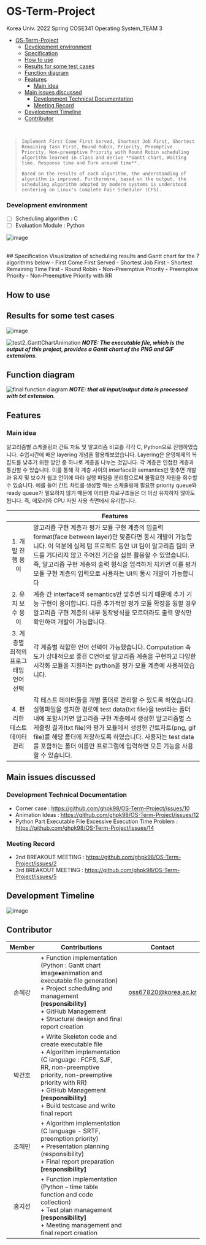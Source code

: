 # OS-Term-Project
Korea Univ. 2022 Spring COSE341 Operating System_TEAM 3
<br/>
- [OS-Term-Project](#os-term-project)
    + [Development environment](#development-environment)
  * [Specification](#specification)
  * [How to use](#how-to-use)
  * [Results for some test cases](#results-for-some-test-cases)
  * [Function diagram](#function-diagram)
  * [Features](#features)
    + [Main idea](#main-idea)
  * [Main issues discussed](#main-issues-discussed)
    + [Development Technical Documentation](#development-technical-documentation)
    + [Meeting Record](#meeting-record)
  * [Development Timeline](#development-timeline)
  * [Contributor](#contributor)

<br/>

> `Implement First Come First Served, Shortest Job First, Shortest Remaining Task First, Round Robin, Priority, Preemptive Priority, Non-preemptive Priority with Round Robin scheduling algorithm learned in class and derive **Gantt chart, Waiting time, Response time and Turn around time**.`
> 
>   `Based on the results of each algorithm, the understanding of algorithm is improved. Furthermore, based on the output, the scheduling algorithm adopted by modern systems is understood centering on Linux's Complete Fair Scheduler (CFS).`


### Development environment
- [ ] Scheduling algorithm : C
- [ ] Evaluation Module : Python

![image](https://user-images.githubusercontent.com/53131824/174296407-eed044d3-1bc0-4b58-84fe-5fa1ef0dbc85.png)




<br/>
## Specification
Visualization of scheduling results and Gantt chart for the 7 algorithms below
- First Come First Served
- Shortest Job First 
- Shortest Remaining Time First 
- Round Robin 
- Non-Preemptive Priority 
- Preemptive Priority
- Non-Preemptive Priority with RR 


## How to use


## Results for some test cases

![image](https://user-images.githubusercontent.com/53131824/174294140-a89e44b5-47de-4087-8518-bd0e4df142f2.png)

![test2_GanttChartAnimation](https://user-images.githubusercontent.com/53131824/174293824-37e81c2f-77af-4a5a-b209-444bacdd12fa.gif)
**_NOTE: The executable file, which is the output of this project, provides a Gantt chart of the PNG and GIF extensions._**


## Function diagram
![final function diagram](https://user-images.githubusercontent.com/53131824/169515901-9eedf780-e1f4-440e-839f-6380815709c0.jpg)
**_NOTE: that all input/output data is processed with txt extension._**


## Features
### Main idea 
알고리즘별 스케줄링과 간트 차트 및 알고리즘 비교를 각각 C, Python으로 진행하였습니다. 수업시간에 배운 layering 개념을 활용해보았습니다. Layering은 운영체제의 복잡도를 낮추기 위한 방안 중 하나로 계층을 나누는 것입니다. 각 계층은 인접한 계층과 통신할 수 있습니다. 이를 통해 각 계층 사이의 interface와 semantics만 맞추면 개발과 유지 및 보수가 쉽고 언어에 따라 실행 파일을 분리함으로써 불필요한 자원을 회수할 수 있습니다. 예를 들어 간트 차트를 생성할 때는 스케줄링에 필요한 priority queue와 ready queue가 필요하지 않기 때문에 이러한 자료구조들은 더 이상 유지하지 않아도 됩니다. 즉, 메모리와 CPU 자원 사용 측면에서 유리합니다. 

||Features|
|:--------:|-------|
|1.	개발 진행 용이|알고리즘 구현 계층과 평가 모듈 구현 계층의 입출력 format(face between layer)만 맞춘다면 동시 개발이 가능합니다. 이 덕분에 실제 텀 프로젝트 동안 UI 팀이 알고리즘 팀의 코드를 기다리지 않고 주어진 기간을 십분 활용할 수 있었습니다. 즉, 알고리즘 구현 계층의 출력 형식을 엄격하게 지키면 이를 평가 모듈 구현 계층의 입력으로 사용하는 UI의 동시 개발이 가능합니다|
|2.	유지 보수 용이|계층 간 interface와 semantics만 맞추면 되기 때문에 추가 기능 구현이 용이합니다. 다른 추가적인 평가 모듈 확장을 원할 경우 알고리즘 구현 계층의 내부 동작방식을 모르더라도 출력 양식만 확인하여 개발이 가능합니다.|
|3. 계층별 최적의 프로그래밍 언어 선택|각 계층별 적합한 언어 선택이 가능했습니다. Computation 속도가 상대적으로 좋은 C언어로 알고리즘 계층을 구현하고 다양한 시각화 모듈을 지원하는 python을 평가 모듈 계층에 사용하였습니다.|
|4. 편리한 테스트 데이터 관리|각 테스트 데이터들을 개별 폴더로 관리할 수 있도록 하였습니다. 실행파일을 설치한 경로에 test data(txt file)을 test라는 폴더 내에 포함시키면 알고리즘 구현 계층에서 생성한 알고리즘별 스케줄링 결과(txt file)와 평가 모듈에서 생성한 간트차트(png, gif file)를 해당 폴더에 저장하도록 하였습니다. 사용자는 test data를 포함하는 폴더 이름만 프로그램에 입력하면 모든 기능을 사용할 수 있습니다.|

## Main issues discussed
### Development Technical Documentation
- Corner case : https://github.com/ghpk98/OS-Term-Project/issues/10
- Animation Ideas : https://github.com/ghpk98/OS-Term-Project/issues/12
- Python Part Executable File Excessive Execution Time Problem : https://github.com/ghpk98/OS-Term-Project/issues/14

### Meeting Record
- 2nd BREAKOUT MEETING : https://github.com/ghpk98/OS-Term-Project/issues/2
- 3rd BREAKOUT MEETING : https://github.com/ghpk98/OS-Term-Project/issues/5


## Development Timeline
![image](https://user-images.githubusercontent.com/53131824/174292732-065c58e1-d1c7-4b56-b05e-44ed862e3b93.png)



## Contributor
|Member|Contributions|Contact|
|:-:|-------|-|
|손혜강|+ Function implementation (Python : Gantt chart image⦁animation and executable file generation)</br>+ Project scheduling and management **[responsibility]**</br>+ GitHub Management</br>+ Structural design and final report creation|oss67820@korea.ac.kr|
|박건호|+ Write Skeleton code and create executable file</br>+ Algorithm implementation (C language : FCFS, SJF, RR, non-preemptive priority, non-preemptive priority with RR)</br>+ GitHub Management **[responsibility]**</br>+ Build testcase and write final report| |
|조혜민|+ Algorithm implementation (C language - SRTF, preemption priority)</br>+ Presentation planning (responsibility)</br>+ Final report preparation **[responsibility]**| |
|홍지선|+ Function implementation (Python – time table function and code collection)</br>+ Test plan management **[responsibility]**</br>+ Meeting management and final report creation| |
